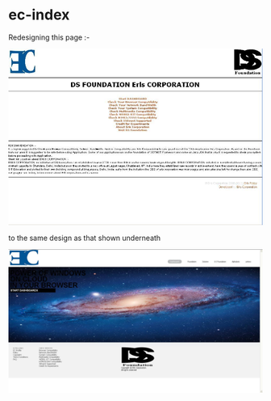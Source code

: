ec-index
========

Redesigning this page :-

![EC OLD PAGE](https://github.com/Dashboard-X/dashboardX-index/raw/master/screenshots/old-page.jpg)

to the same design as that shown underneath

![EC New PAGE JAN 2013](https://github.com/Dashboard-X/dashboardX-index/raw/master/screenshots/new-page-jan-2013-2.jpg)
